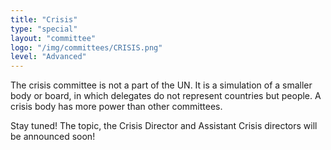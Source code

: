 ```yaml
---
title: "Crisis"
type: "special"
layout: "committee"
logo: "/img/committees/CRISIS.png"
level: "Advanced"
---
```


The crisis committee is not a part of the UN. It is a simulation of a smaller body or board, in which delegates do not represent countries but people. A crisis body has more power than other committees. 

Stay tuned! The topic, the Crisis Director and Assistant Crisis directors will be announced soon!

